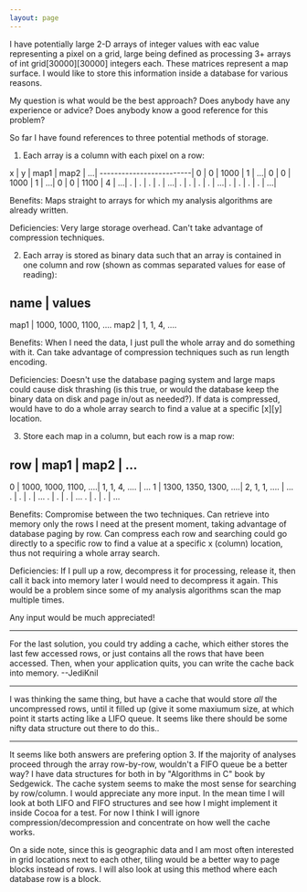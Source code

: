 ```yaml
---
layout: page
---
```




I have potentially large 2-D arrays of integer values with eac value representing a pixel on a grid, large being defined as processing 3+ arrays of int grid[30000][30000] integers each. These matrices represent a map surface. I would like to store this information inside a database for various reasons. 

My question is what would be the best approach? Does anybody have any experience or advice? Does anybody know a good reference for this problem?

So far I have found references to three potential methods of storage.

1) Each array is a column with each pixel on a row:
    
x | y | map1 | map2 | ...|
-------------------------|
0 | 0 | 1000 |   1  | ...|
0 | 0 | 1000 |   1  | ...|
0 | 0 | 1100 |   4  | ...|
. | . |    . |   .  | ...|
. | . |    . |   .  | ...|
. | . |    . |   .  | ...|

Benefits: Maps straight to arrays for which my analysis algorithms are already written.

Deficiencies: Very large storage overhead. Can't take advantage of compression techniques.


2) Each array is stored as binary data such that an array is contained in one column and row (shown as commas separated values for ease of reading):
    
name | values
-------------
map1 | 1000, 1000, 1100, ....
map2 | 1, 1, 4, ....


Benefits: When I need the data, I just pull the whole array and do something with it. Can take advantage of compression techniques such as run length encoding.

Deficiencies: Doesn't use the database paging system and large maps could cause disk thrashing (is this true, or would the database keep the binary data on disk and page in/out as needed?). If data is compressed, would have to do a whole array search to find a value at a specific [x][y] location.


3) Store each map in a column, but each row is a map row:
    
row | map1                  | map2 | ...
----------------------------------------------------
  0 | 1000, 1000, 1100, ....|   1, 1, 4, ....  | ...
  1 | 1300, 1350, 1300, ....|   2, 1, 1, ....  | ...
  . |    .                  |   .              | ...
  . |    .                  |   .              | ...
  . |    .                  |   .              | ...


Benefits: Compromise between the two techniques. Can retrieve into memory only the rows I need at the present moment, taking advantage of database paging by row. Can compress each row and searching could go directly to a specific row to find a value at a specific x (column) location, thus not requiring a whole array search.

Deficiencies: If I pull up a row, decompress it for processing, release it, then call it back into memory later I would need to decompress it again. This would be a problem since some of my analysis algorithms scan the map multiple times. 


Any input would be much appreciated!

----
For the last solution, you could try adding a cache, which either stores the last few accessed rows, or just contains all the rows that have been accessed. Then, when your application quits, you can write the cache back into memory. --JediKnil

----
I was thinking the same thing, but have a cache that would store *all* the uncompressed rows, until it filled up (give it some maxiumum size, at which point it starts acting like a LIFO queue.  It seems like there should be some nifty data structure out there to do this.. 

----
It seems like both answers are prefering option 3. If the majority of analyses proceed through the array row-by-row, wouldn't a FIFO queue be a better way? I have data structures for both in by "Algorithms in C" book by Sedgewick. The cache system seems to make the most sense for searching by row/column. I would appreciate any more input. In the mean time I will look at both LIFO and FIFO structures and see how I might implement it inside Cocoa for a test. For now I think I will ignore compression/decompression and concentrate on how well the cache works. 

On a side note, since this is geographic data and I am most often interested in grid locations next to each other, tiling would be a better way to page blocks instead of rows. I will also look at using this method where each database row is a block.
